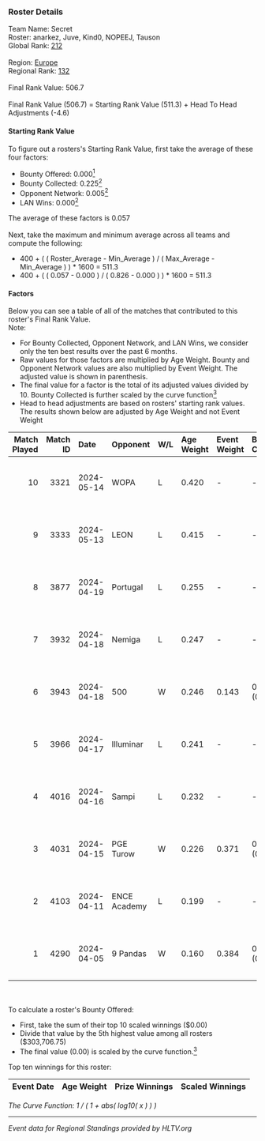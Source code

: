 ### Roster Details<br />
Team Name: Secret<br />
Roster: anarkez, Juve, Kind0, NOPEEJ, Tauson<br />
Global Rank: [212](../../standings_global_2024_09_08.md)<br />
<br />
Region: [Europe]( ../../standings_europe_2024_09_08.md)<br />
Regional Rank: [132]( ../../standings_europe_2024_09_08.md)<br />
<br />
Final Rank Value:  506.7<br />
<br />
Final Rank Value (506.7) = Starting Rank Value (511.3) + Head To Head Adjustments (-4.6)<br />

#### Starting Rank Value<br />
To figure out a rosters's Starting Rank Value, first take the average of these four factors:<br />
- Bounty Offered: 0.000[<sup>1</sup>](#table2)
- Bounty Collected: 0.225[<sup>2</sup>](#table1)
- Opponent Network: 0.005[<sup>2</sup>](#table1)
- LAN Wins: 0.000[<sup>2</sup>](#table1)

The average of these factors is 0.057<br />
<br />
Next, take the maximum and minimum average across all teams and compute the following:<br />
- 400 + ( ( Roster_Average - Min_Average ) / ( Max_Average - Min_Average ) ) * 1600 = 511.3
- 400 + ( ( 0.057 - 0.000 ) / ( 0.826 - 0.000 ) ) * 1600 = 511.3


#### Factors<br />
Below you can see a table of all of the matches that contributed to this roster's Final Rank Value.<br />
Note:<br />

- For Bounty Collected, Opponent Network, and LAN Wins, we consider only the ten best results over the past 6 months.
- Raw values for those factors are multiplied by Age Weight. Bounty and Opponent Network values are also multiplied by Event Weight. The adjusted value is shown in parenthesis.
- The final value for a factor is the total of its adjusted values divided by 10. Bounty Collected is further scaled by the curve function[<sup>3</sup>](#curveFunction)
- Head to head adjustments are based on rosters' starting rank values. The results shown below are adjusted by Age Weight and not Event Weight
<span id="table1"></span><br />


| Match Played | Match ID | Date       | Opponent     | W/L | Age Weight | Event Weight | Bounty Collected | Opponent Network | LAN Wins  | H2H Adj. | Roster                               |
| -: | -: | :- | :- | :- | :- | :- | :- | :- | :- | -: | :- |
|           10 |     3321 | 2024-05-14 | WOPA         | L   | 0.420      | -            | -                | -                | -         |    -4.34 | anarkez, Juve, Kind0, NOPEEJ, Tauson |
|            9 |     3333 | 2024-05-13 | LEON         | L   | 0.415      | -            | -                | -                | -         |    -4.04 | anarkez, Juve, Kind0, NOPEEJ, Tauson |
|            8 |     3877 | 2024-04-19 | Portugal     | L   | 0.255      | -            | -                | -                | -         |    -3.02 | anarkez, Kind0, Maze, NOPEEJ, Tauson |
|            7 |     3932 | 2024-04-18 | Nemiga       | L   | 0.247      | -            | -                | -                | -         |    -0.21 | anarkez, Kind0, Maze, NOPEEJ, Tauson |
|            6 |     3943 | 2024-04-18 | 500          | W   | 0.246      | 0.143        | 0.001 (0.000)    | 0.025 (0.001)    | 0 (0.000) |     5.40 | anarkez, Kind0, Maze, NOPEEJ, Tauson |
|            5 |     3966 | 2024-04-17 | Illuminar    | L   | 0.241      | -            | -                | -                | -         |    -3.98 | anarkez, Kind0, Maze, NOPEEJ, Tauson |
|            4 |     4016 | 2024-04-16 | Sampi        | L   | 0.232      | -            | -                | -                | -         |    -0.76 | anarkez, Kind0, Maze, NOPEEJ, Tauson |
|            3 |     4031 | 2024-04-15 | PGE Turow    | W   | 0.226      | 0.371        | 0.000 (0.000)    | 0.006 (0.000)    | 0 (0.000) |     3.49 | anarkez, Kind0, Maze, NOPEEJ, Tauson |
|            2 |     4103 | 2024-04-11 | ENCE Academy | L   | 0.199      | -            | -                | -                | -         |    -1.93 | anarkez, Kind0, Maze, NOPEEJ, Tauson |
|            1 |     4290 | 2024-04-05 | 9 Pandas     | W   | 0.160      | 0.384        | 0.059 (0.004)    | 0.732 (0.045)    | 0 (0.000) |     4.78 | anarkez, Kind0, Maze, NOPEEJ, Tauson |

<br />
<span id="table2"></span><br />
To calculate a roster's Bounty Offered:<br />

- First, take the sum of their top 10 scaled winnings ($0.00)
- Divide that value by the 5th highest value among all rosters ($303,706.75)
- The final value (0.00) is scaled by the curve function.[<sup>3</sup>](#curveFunction)

Top ten winnings for this roster:<br />

| Event Date | Age Weight | Prize Winnings | Scaled Winnings |
| :- | -: | :- | :- |


<span id="curveFunction"></span>_The Curve Function: 1 / ( 1 + abs( log10( x ) ) )_<br />

---
_Event data for Regional Standings provided by HLTV.org_<br />
